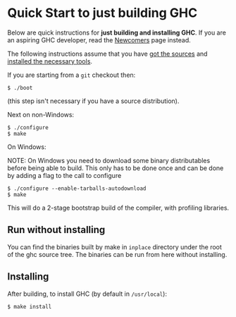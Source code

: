 # Quick Start to just building GHC


Below are quick instructions for **just building and installing GHC**. If you are an aspiring GHC developer, read the [Newcomers](newcomers) page instead.


The following instructions assume that you have [got the sources](building/getting-the-sources) and [installed the necessary tools](building/preparation).


If you are starting from a `git` checkout then:

```wiki
$ ./boot
```


(this step isn't necessary if you have a source distribution).


Next on non-Windows:

```wiki
$ ./configure
$ make
```


On Windows:


NOTE: On Windows you need to download some binary distributables before being able to build.
This only has to be done once and can be done by adding a flag to the call to configure

```wiki
$ ./configure --enable-tarballs-autodownload
$ make
```


This will do a 2-stage bootstrap build of the compiler, with profiling libraries.

## Run without installing


You can find the binaries built by make in `inplace` directory under the root of the ghc source tree. The binaries can be run from here without installing.

## Installing


After building, to install GHC (by default in `/usr/local`):

```wiki
$ make install
```